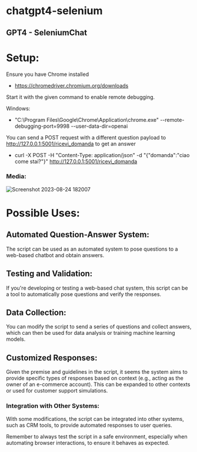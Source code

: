 
# chatgpt4-selenium
## GPT4 - SeleniumChat 

# Setup:
Ensure you have Chrome installed

- https://chromedriver.chromium.org/downloads


Start it with the given command to enable remote debugging.

Windows:

- "C:\\Program Files\\Google\\Chrome\\Application\\chrome.exe" --remote-debugging-port=9998 --user-data-dir=openai


You can send a POST request with a different question payload to http://127.0.0.1:5001/ricevi_domanda to get an answer
- curl -X POST -H "Content-Type: application/json" -d "{\"domanda\":\"ciao come stai?\"}" http://127.0.0.1:5001/ricevi_domanda


### Media:
![Screenshot 2023-08-24 182007](https://github.com/69ares/chatgpt4-selenium/assets/35406032/0794079a-abde-48e4-be79-26013533bdd5)



# Possible Uses:
## Automated Question-Answer System:
The script can be used as an automated system to pose questions to a web-based chatbot and obtain answers.

## Testing and Validation:
If you're developing or testing a web-based chat system, this script can be a tool to automatically pose questions and verify the responses.

## Data Collection:
You can modify the script to send a series of questions and collect answers, which can then be used for data analysis or training machine learning models.

## Customized Responses:
Given the premise and guidelines in the script, it seems the system aims to provide specific types of responses based on context (e.g., acting as the owner of an e-commerce account). This can be expanded to other contexts or used for customer support simulations.

### Integration with Other Systems:
With some modifications, the script can be integrated into other systems, such as CRM tools, to provide automated responses to user queries.

Remember to always test the script in a safe environment, especially when automating browser interactions, to ensure it behaves as expected.
